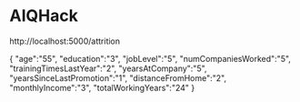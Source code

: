 # AIQHack


http://localhost:5000/attrition

{
	"age":"55",
    "education":"3",
    "jobLevel":"5",
    "numCompaniesWorked":"5",
    "trainingTimesLastYear":"2",
    "yearsAtCompany":"5",
    "yearsSinceLastPromotion":"1",
    "distanceFromHome":"2",
    "monthlyIncome":"3",
    "totalWorkingYears":"24"
}
